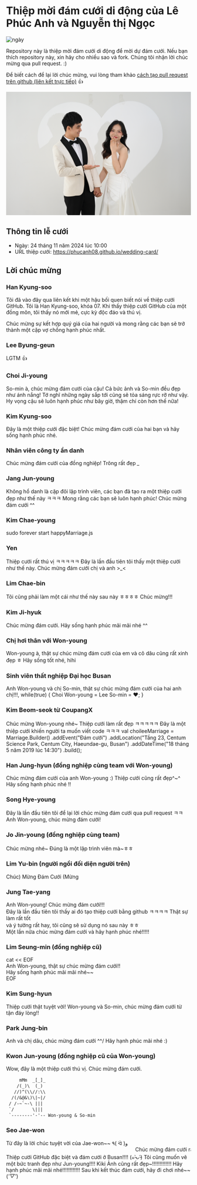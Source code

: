 # Thiệp mời đám cưới di động của Lê Phúc Anh và Nguyễn thị Ngọc
![ngày](https://img.shields.io/date/1558189800.svg?style=for-the-badge)

Repository này là thiệp mời đám cưới di động để mời dự đám cưới. Nếu bạn thích repository này, xin hãy cho nhiều sao và fork. Chúng tôi nhận lời chúc mừng qua pull request. :)

Để biết cách để lại lời chúc mừng, vui lòng tham khảo [cách tạo pull request trên github (liên kết trực tiếp)](https://wayhome25.github.io/git/2017/07/08/git-first-pull-request-story/) 👍

![Ảnh chính](https://raw.githubusercontent.com/phucanh08/wedding-card/refs/heads/main/docs/images/pic2.jpg)

## Thông tin lễ cưới

* Ngày: 24 tháng 11 năm 2024 lúc 10:00
* URL thiệp cưới: https://phucanh08.github.io/wedding-card/

## Lời chúc mừng

### Han Kyung-soo

Tôi đã vào đây qua liên kết khi một hậu bối quen biết nói về thiệp cưới GitHub. Tôi là Han Kyung-soo, khóa 07. Khi thấy thiệp cưới GitHub của một đồng môn, tôi thấy nó mới mẻ, cực kỳ độc đáo và thú vị.

Chúc mừng sự kết hợp quý giá của hai người và mong rằng các bạn sẽ trở thành một cặp vợ chồng hạnh phúc nhất.

### Lee Byung-geun

LGTM 👍

### Choi Ji-young

So-min à, chúc mừng đám cưới của cậu! Cả bức ảnh và So-min đều đẹp như ánh nắng! Tớ nghĩ những ngày sắp tới cũng sẽ tỏa sáng rực rỡ như vậy. Hy vọng cậu sẽ luôn hạnh phúc như bây giờ, thậm chí còn hơn thế nữa!

### Kim Kyung-soo
Đây là một thiệp cưới đặc biệt! Chúc mừng đám cưới của hai bạn và hãy sống hạnh phúc nhé.

### Nhân viên công ty ẩn danh
Chúc mừng đám cưới của đồng nghiệp! Trông rất đẹp *_*

### Jang Jun-young
Không hổ danh là cặp đôi lập trình viên, các bạn đã tạo ra một thiệp cưới đẹp như thế này ㅋㅋㅋ
Mong rằng các bạn sẽ luôn hạnh phúc! Chúc mừng đám cưới ^^

### Kim Chae-young

sudo forever start happyMarriage.js

### Yen
Thiệp cưới rất thú vị ㅋㅋㅋㅋㅋ Đây là lần đầu tiên tôi thấy một thiệp cưới như thế này. Chúc mừng đám cưới chị và anh >_<

### Lim Chae-bin
Tôi cũng phải làm một cái như thế này sau này ㅎㅎㅎㅎ Chúc mừng!!!

### Kim Ji-hyuk
Chúc mừng đám cưới. Hãy sống hạnh phúc mãi mãi nhé ^^

### Chị hơi thân với Won-young
Won-young à, thật sự chúc mừng đám cưới của em và cô dâu cũng rất xinh đẹp ㅎ Hãy sống tốt nhé, hihi

### Sinh viên thất nghiệp Đại học Busan
Anh Won-young và chị So-min, thật sự chúc mừng đám cưới của hai anh chị!!!, while(true) { Choi Won-young = Lee So-min = :heart:; }

### Kim Beom-seok từ CoupangX
Chúc mừng Won-young nhé~
Thiệp cưới làm rất đẹp ㅋㅋㅋㅋㅋ
Đây là một thiệp cưới khiến người ta muốn viết code ㅋㅋㅋ
val choileeMarriage = Marriage.Builder()
  .addEvent("Đám cưới")
  .addLocation("Tầng 23, Centum Science Park, Centum City, Haeundae-gu, Busan")
  .addDateTime("18 tháng 5 năm 2019 lúc 14:30")
  .build();
  
### Han Jung-hyun (đồng nghiệp cùng team với Won-young)  
Chúc mừng đám cưới của anh Won-young :) Thiệp cưới cũng rất đẹp^~^ Hãy sống hạnh phúc nhé !!   

### Song Hye-young
Đây là lần đầu tiên tôi để lại lời chúc mừng đám cưới qua pull request ㅋㅋ Anh Won-young, chúc mừng đám cưới!

### Jo Jin-young (đồng nghiệp cùng team)
Chúc mừng nhé~ Đúng là một lập trình viên mà~ㅎㅎ

### Lim Yu-bin (người ngồi đối diện người trên)
Chúc) Mừng Đám Cưới (Mừng

### Jung Tae-yang
<html>
    <head>
        <style type="text/css">
          .celebrtion {color: blue;}
        </style>
    </head>
    <body>
        <div class="celebration">Anh Won-young! Chúc mừng đám cưới!!!</div>
        <div class="text">
            Đây là lần đầu tiên tôi thấy ai đó tạo thiệp cưới bằng github ㅋㅋㅋㅋ Thật sự làm rất tốt<br>
            và ý tưởng rất hay, tôi cũng sẽ sử dụng nó sau này ㅎㅎ<br>
            Một lần nữa chúc mừng đám cưới và hãy hạnh phúc nhé!!!!!
        </div>
    </body>
</html>

### Lim Seung-min (đồng nghiệp cũ)
cat << EOF\
Anh Won-young, thật sự chúc mừng đám cưới!!\
Hãy sống hạnh phúc mãi mãi nhé~~\
EOF

### Kim Sung-hyun
Thiệp cưới thật tuyệt vời!
Won-young và So-min, chúc mừng đám cưới từ tận đáy lòng!!

### Park Jung-bin
Anh và chị dâu, chúc mừng đám cưới \^^/
Hãy hạnh phúc mãi nhé :)

### Kwon Jun-young (đồng nghiệp cũ của Won-young)
Wow, đây là một thiệp cưới thú vị. Chúc mừng đám cưới.

         mMm  _[_]_
        /(_)\  (_)
       //)^(\\//:\\
      /(/&@&\)\|~|/
     / /-~`~-\ |||
     `/       \|||
     `--------'-'-- Won-young & So-min

### Seo Jae-won
Từ đây là lời chúc tuyệt vời của Jae-won~~ ٩( ᐛ )و
<marquee direction="left">Chúc mừng đám cưới rất rất nhiều!!!!!!!</marquee>
Thiệp cưới GitHub đặc biệt và đám cưới ở Busan!!!! (๑˃̵ᴗ˂̵)
Tôi cũng muốn vẽ một bức tranh đẹp như Jun-young!!!! Kiki
Ảnh cũng rất đẹp~!!!!!!!!!!!!! Hãy hạnh phúc mãi mãi nhé!!!!!!!!!!!!
Sau khi kết thúc đám cưới, hãy đi chơi nhé~~ (*'▽'*)
